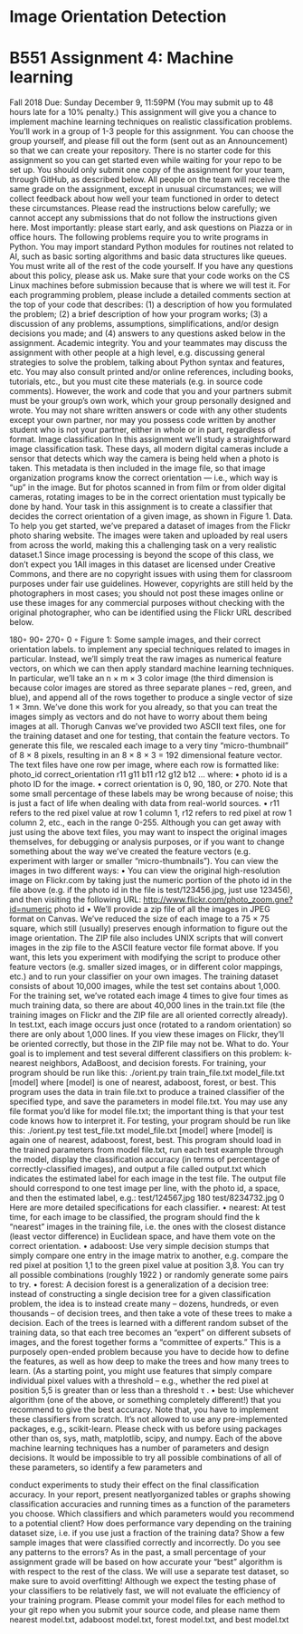 # Image Orientation Detection

# B551 Assignment 4: Machine learning
Fall 2018
Due: Sunday December 9, 11:59PM
(You may submit up to 48 hours late for a 10% penalty.)
This assignment will give you a chance to implement machine learning techniques on realistic classification
problems.
You’ll work in a group of 1-3 people for this assignment. You can choose the group yourself, and please fill
out the form (sent out as an Announcement) so that we can create your repository. There is no starter code
for this assignment so you can get started even while waiting for your repo to be set up. You should only
submit one copy of the assignment for your team, through GitHub, as described below. All people on the
team will receive the same grade on the assignment, except in unusual circumstances; we will collect feedback
about how well your team functioned in order to detect these circumstances. Please read the instructions
below carefully; we cannot accept any submissions that do not follow the instructions given here. Most
importantly: please start early, and ask questions on Piazza or in office hours.
The following problems require you to write programs in Python. You may import standard Python modules
for routines not related to AI, such as basic sorting algorithms and basic data structures like queues. You
must write all of the rest of the code yourself. If you have any questions about this policy, please ask us.
Make sure that your code works on the CS Linux machines before submission because that is where we will
test it.
For each programming problem, please include a detailed comments section at the top of your code that
describes: (1) a description of how you formulated the problem; (2) a brief description of how your program
works; (3) a discussion of any problems, assumptions, simplifications, and/or design decisions you made; and
(4) answers to any questions asked below in the assignment.
Academic integrity. You and your teammates may discuss the assignment with other people at a high
level, e.g. discussing general strategies to solve the problem, talking about Python syntax and features, etc.
You may also consult printed and/or online references, including books, tutorials, etc., but you must cite
these materials (e.g. in source code comments). However, the work and code that you and your partners
submit must be your group’s own work, which your group personally designed and wrote. You may not
share written answers or code with any other students except your own partner, nor may you possess code
written by another student who is not your partner, either in whole or in part, regardless of format.
Image classification
In this assignment we’ll study a straightforward image classification task. These days, all modern digital
cameras include a sensor that detects which way the camera is being held when a photo is taken. This metadata is then included in the image file, so that image organization programs know the correct orientation —
i.e., which way is “up” in the image. But for photos scanned in from film or from older digital cameras,
rotating images to be in the correct orientation must typically be done by hand.
Your task in this assignment is to create a classifier that decides the correct orientation of a given image, as
shown in Figure 1.
Data. To help you get started, we’ve prepared a dataset of images from the Flickr photo sharing website.
The images were taken and uploaded by real users from across the world, making this a challenging task
on a very realistic dataset.1 Since image processing is beyond the scope of this class, we don’t expect you
1All images in this dataset are licensed under Creative Commons, and there are no copyright issues with using them for
classroom purposes under fair use guidelines. However, copyrights are still held by the photographers in most cases; you should
not post these images online or use these images for any commercial purposes without checking with the original photographer,
who can be identified using the Flickr URL described below.

180◦ 90◦ 270◦ 0
◦
Figure 1: Some sample images, and their correct orientation labels.
to implement any special techniques related to images in particular. Instead, we’ll simply treat the raw
images as numerical feature vectors, on which we can then apply standard machine learning techniques. In
particular, we’ll take an n × m × 3 color image (the third dimension is because color images are stored as
three separate planes – red, green, and blue), and append all of the rows together to produce a single vector
of size 1 × 3mn.
We’ve done this work for you already, so that you can treat the images simply as vectors and do not have
to worry about them being images at all. Thorugh Canvas we’ve provided two ASCII text files, one for the
training dataset and one for testing, that contain the feature vectors. To generate this file, we rescaled each
image to a very tiny “micro-thumbnail” of 8 × 8 pixels, resulting in an 8 × 8 × 3 = 192 dimensional feature
vector. The text files have one row per image, where each row is formatted like:
photo_id correct_orientation r11 g11 b11 r12 g12 b12 ...
where:
• photo id is a photo ID for the image.
• correct orientation is 0, 90, 180, or 270. Note that some small percentage of these labels may be
wrong because of noise; this is just a fact of life when dealing with data from real-world sources.
• r11 refers to the red pixel value at row 1 column 1, r12 refers to red pixel at row 1 column 2, etc.,
each in the range 0-255.
Although you can get away with just using the above text files, you may want to inspect the original images
themselves, for debugging or analysis purposes, or if you want to change something about the way we’ve
created the feature vectors (e.g. experiment with larger or smaller “micro-thumbnails”). You can view the
images in two different ways:
• You can view the original high-resolution image on Flickr.com by taking just the numeric portion of
the photo id in the file above (e.g. if the photo id in the file is test/123456.jpg, just use 123456),
and then visiting the following URL:
http://www.flickr.com/photo_zoom.gne?id=numeric photo id
• We’ll provide a zip file of all the images in JPEG format on Canvas. We’ve reduced the size of each
image to a 75 × 75 square, which still (usually) preserves enough information to figure out the image
orientation. The ZIP file also includes UNIX scripts that will convert images in the zip file to the
ASCII feature vector file format above. If you want, this lets you experiment with modifying the script
to produce other feature vectors (e.g. smaller sized images, or in different color mappings, etc.) and
to run your classifier on your own images.
The training dataset consists of about 10,000 images, while the test set contains about 1,000. For the training
set, we’ve rotated each image 4 times to give four times as much training data, so there are about 40,000
lines in the train.txt file (the training images on Flickr and the ZIP file are all oriented correctly already). In
test.txt, each image occurs just once (rotated to a random orientation) so there are only about 1,000 lines.
If you view these images on Flickr, they’ll be oriented correctly, but those in the ZIP file may not be.
What to do. Your goal is to implement and test several different classifiers on this problem: k-nearest
neighbors, AdaBoost, and decision forests. For training, your program should be run like this:
./orient.py train train_file.txt model_file.txt [model]
where [model] is one of nearest, adaboost, forest, or best. This program uses the data in train file.txt
to produce a trained classifier of the specified type, and save the parameters in model file.txt. You may
use any file format you’d like for model file.txt; the important thing is that your test code knows how to
interpret it.
For testing, your program should be run like this:
./orient.py test test_file.txt model_file.txt [model]
where [model] is again one of nearest, adaboost, forest, best. This program should load in the trained
parameters from model file.txt, run each test example through the model, display the classification accuracy
(in terms of percentage of correctly-classified images), and output a file called output.txt which indicates the
estimated label for each image in the test file. The output file should correspond to one test image per line,
with the photo id, a space, and then the estimated label, e.g.:
test/124567.jpg 180
test/8234732.jpg 0
Here are more detailed specifications for each classifier.
• nearest: At test time, for each image to be classified, the program should find the k “nearest” images
in the training file, i.e. the ones with the closest distance (least vector difference) in Euclidean space,
and have them vote on the correct orientation.
• adaboost: Use very simple decision stumps that simply compare one entry in the image matrix to
another, e.g. compare the red pixel at position 1,1 to the green pixel value at position 3,8. You can
try all possible combinations (roughly 1922
) or randomly generate some pairs to try.
• forest: A decision forest is a generalization of a decision tree: instead of constructing a single decision
tree for a given classification problem, the idea is to instead create many – dozens, hundreds, or even
thousands – of decision trees, and then take a vote of these trees to make a decision. Each of the trees
is learned with a different random subset of the training data, so that each tree becomes an “expert” on
different subsets of images, and the forest together forms a “committee of experts.” This is a purposely
open-ended problem because you have to decide how to define the features, as well as how deep to
make the trees and how many trees to learn. (As a starting point, you might use features that simply
compare individual pixel values with a threshold – e.g., whether the red pixel at position 5,5 is greater
than or less than a threshold τ .
• best: Use whichever algorithm (one of the above, or something completely different!) that you recommend to give the best accuracy.
Note that, you have to implement these classifiers from scratch. It’s not allowed to use any pre-implemented
packages, e.g., scikit-learn. Please check with us before using packages other than os, sys, math, matplotlib,
scipy, and numpy.
Each of the above machine learning techniques has a number of parameters and design decisions. It would
be impossible to try all possible combinations of all of these parameters, so identify a few parameters and

conduct experiments to study their effect on the final classification accuracy. In your report, present neatlyorganized tables or graphs showing classification accuracies and running times as a function of the parameters
you choose. Which classifiers and which parameters would you recommend to a potential client? How does
performance vary depending on the training dataset size, i.e. if you use just a fraction of the training data?
Show a few sample images that were classified correctly and incorrectly. Do you see any patterns to the
errors?
As in the past, a small percentage of your assignment grade will be based on how accurate your “best”
algorithm is with respect to the rest of the class. We will use a separate test dataset, so make sure to avoid
overfitting!
Although we expect the testing phase of your classifiers to be relatively fast, we will not evaluate the
efficiency of your training program. Please commit your model files for each method to your git repo when
you submit your source code, and please name them nearest model.txt, adaboost model.txt, forest model.txt,
and best model.txt
